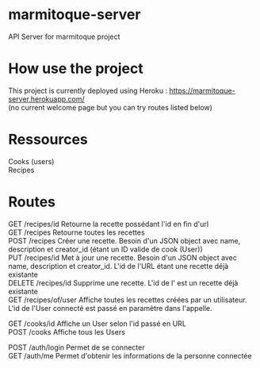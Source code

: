 # marmitoque-server
API Server for marmitoque project  
  
# How use the project
This project is currently deployed using Heroku : https://marmitoque-server.herokuapp.com/  
(no current welcome page but you can try routes listed below)

# Ressources

Cooks (users)  
Recipes

# Routes 

GET     /recipes/id            Retourne la recette possédant l'id en fin d'url  
GET     /recipes               Retourne toutes les recettes  
POST    /recipes               Créer une recette. Besoin d'un JSON object avec name, description et creator_id (étant un ID valide de cook (User))  
PUT     /recipes/id            Met à jour une recette. Besoin d'un JSON object avec name, description et creator_id. L'id de l'URL étant une recette déjà    existante  
DELETE  /recipes/id            Supprime une recette. L'id de l' est un recette déjà existante  
GET     /recipes/of/user       Affiche toutes les recettes créées par un utilisateur. L'id de l'User connecté est passé en paramètre dans l'appelle.  
  
GET     /cooks/id              Affiche un User selon l'id passé en URL  
POST    /cooks                 Affiche tous les Users  
  
POST    /auth/login            Permet de se connecter  
GET     /auth/me               Permet d'obtenir les informations de la personne connectée  

